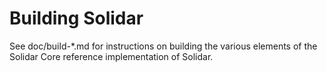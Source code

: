 Building Solidar
================

See doc/build-*.md for instructions on building the various
elements of the Solidar Core reference implementation of Solidar.
